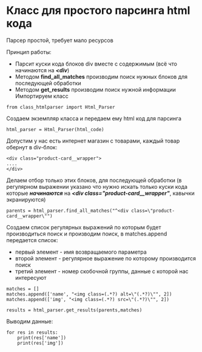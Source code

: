 # Класс для простого парсинга html кода
Парсер простой, требует мало ресурсов

Принцип работы:
* Парсит куски кода блоков div вместе с содержимым (всё что начинаются на ___<div___)
* Методом __find_all_matches__ производим поиск нужных блоков для последующей обработки
* Методом __get_results__ производим поиск нужной информации
Импортируем класс
```
from class_htmlparser import Html_Parser
```
Создаем экземпляр класса и передаем ему html код для парсинга
```
html_parser = Html_Parser(html_code)
```
Допустим у нас есть интернет магазин с товарами, каждый товар обернут в div-блок:
```
<div class="product-card__wrapper">
....
</div>
```
Делаем отбор только этих блоков, для последующей обработки (в регулярном выражении указано что нужно искать только куски кода которые ___начинаются___ на ___<div class="product-card__wrapper"___, кавычки экранируются)
```
parents = html_parser.find_all_matches("^<div class=\"product-card__wrapper\"")
```
Создаем список регулярных выражений по которым будет производиться поиск и производим поиск, в matches.append передается список:
* первый элемент - имя возвращаемого параметра
* второй элемент - регулярное выражение по которому производится поиск
* третий элемент - номер скобочной группы, данные с которой нас интересуют
```
matches = []
matches.append(['name', "<img class=(.*?) alt=\"(.*?)\"", 2])
matches.append(['img', "<img class=(.*?) src=\"(.*?)\"", 2])

results = html_parser.get_results(parents,matches)
```
Выводим данные:
```
for res in results:
	print(res['name'])
	print(res['img'])
```
